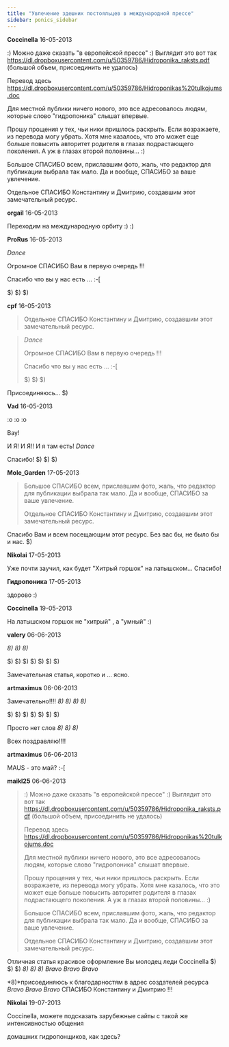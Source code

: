 ```yaml
---
title: "Увлечение здешних постояльцев в международной прессе"
sidebar: ponics_sidebar
---
```


**Coccinella** 16-05-2013

:) Можно даже сказать "в европейской прессе" :) Выглядит это вот так https://dl.dropboxusercontent.com/u/50359786/Hidroponika_raksts.pdf (большой объем, присоединить не удалось)

Перевод здесь https://dl.dropboxusercontent.com/u/50359786/Hidroponikas%20tulkojums.doc

Для местной публики ничего нового, это все адресовалось людям, которые слово "гидропоника" слышат впервые.

Прошу прощения у тех, чьи ники пришлось раскрыть. Если возражаете, из перевода могу убрать. Хотя мне казалось, что это может еще больше повысить авторитет родителя в глазах подрастающего поколения. А уж в глазах второй половины... :)

Большое СПАСИБО всем, приславшим фото, жаль, что редактор для публикации выбрала так мало. Да и вообще, СПАСИБО за ваше увлечение.

Отдельное СПАСИБО Константину и Дмитрию, создавшим этот замечательный ресурс.


**orgail** 16-05-2013

Переходим на международную орбиту :) :)


**ProRus** 16-05-2013

 *Dance* 

Огромное СПАСИБО Вам в первую очередь !!! 

Спасибо что вы у нас есть ... :-[ 

$) $) $) 


**cpf** 16-05-2013

> Отдельное СПАСИБО Константину и Дмитрию, создавшим этот замечательный ресурс.

> *Dance* 
> 
> Огромное СПАСИБО Вам в первую очередь !!! 
> 
> Спасибо что вы у нас есть ... :-[ 
> 
> $) $) $) 

Присоединяюсь... $)


**Vad** 16-05-2013

 :o :o :o

Вау!

И Я! И Я!! И я там есть! *Dance*

Спасибо! $) $) $)


**Mole_Garden** 17-05-2013

> Большое СПАСИБО всем, приславшим фото, жаль, что редактор для публикации выбрала так мало. Да и вообще, СПАСИБО за ваше увлечение.
> 
> Отдельное СПАСИБО Константину и Дмитрию, создавшим этот замечательный ресурс.

Спасибо Вам и всем посещающим этот ресурс. Без вас бы, не было бы и нас. $)


**Nikolai** 17-05-2013

Уже почти заучил, как будет "Хитрый горшок" на латышском... Спасибо!


**Гидропоника** 17-05-2013

здорово :)


**Coccinella** 19-05-2013

На латышском горшок не "хитрый" , а "умный" :)


**valery** 06-06-2013

 *8)* *8)* *8)*

$) $) $) $) $) $) $)

Замечательная статья, коротко и ... ясно.


**artmaximus** 06-06-2013

Замечательно!!!! *8)* *8)* *8)* *8)*

$) $) $) $) $) $) $)

Просто нет слов *8)* *8)* *8)*

Всех поздравляю!!!!


**artmaximus** 06-06-2013

MAUS - это май? :-[


**maikl25** 06-06-2013

> :) Можно даже сказать "в европейской прессе" :) Выглядит это вот так https://dl.dropboxusercontent.com/u/50359786/Hidroponika_raksts.pdf (большой объем, присоединить не удалось)
> 
> Перевод здесь https://dl.dropboxusercontent.com/u/50359786/Hidroponikas%20tulkojums.doc
> 
> Для местной публики ничего нового, это все адресовалось людям, которые слово "гидропоника" слышат впервые.
> 
> Прошу прощения у тех, чьи ники пришлось раскрыть. Если возражаете, из перевода могу убрать. Хотя мне казалось, что это может еще больше повысить авторитет родителя в глазах подрастающего поколения. А уж в глазах второй половины... :)
> 
> Большое СПАСИБО всем, приславшим фото, жаль, что редактор для публикации выбрала так мало. Да и вообще, СПАСИБО за ваше увлечение.
> 
> Отдельное СПАСИБО Константину и Дмитрию, создавшим этот замечательный ресурс.

Отличная статья красивое оформление Вы молодец леди Coccinella $) $) $) *8)* *8)* *8)* *Bravo* *Bravo* *Bravo*

*8)*присоединяюсь к благодарностям в адрес создателей ресурса *Bravo* *Bravo* *Bravo* СПАСИБО Константину и Дмитрию !!!


**Nikolai** 19-07-2013

Coccinella, можете подсказать зарубежные сайты с такой же интенсивностью общения 

домашних гидропонщиков, как здесь?


